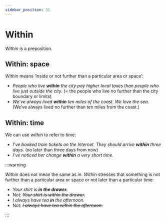 ```yaml
---
sidebar_position: 31
---
```


# Within

*Within* is a preposition.

## Within: space

*Within* means ‘inside or not further than a particular area or space’:

- *People who live **within** the city pay higher local taxes than people who live just outside the city.* (= the people who live no further than the city boundary or limits)
- *We’ve always lived **within** ten miles of the coast. We love the sea.* (We’ve always lived no further than ten miles from the coast.)

## Within: time

We can use *within* to refer to time:

- *I’ve booked train tickets on the Internet. They should arrive **within** three days.* (no later than three days from now)
- *I’ve noticed her change **within** a very short time.*

:::warning

*Within* does not mean the same as *in*. *Within* stresses that something is not further than a particular area or space or not later than a particular time:

- *Your shirt is* ***in the drawer.***
- Not: *~~Your shirt is within the drawer.~~*
- *I always have tea **in** the afternoon.*
- Not: *~~I always have tea within the afternoon.~~*

:::
